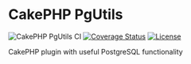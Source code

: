 # CakePHP PgUtils

![CakePHP PgUtils CI](https://github.com/voronoy/cakephp-pgutils/workflows/CakePHP%20PgUtils%20CI/badge.svg)
[![Coverage Status](https://img.shields.io/codecov/c/gh/voronoy/cakephp-pgutils?style=flat-)](https://codecov.io/gh/voronoy/cakephp-pgutils)
[![License](https://img.shields.io/badge/license-MIT-blue.svg?style=flat)](https://packagist.org/packages/voronoy/cakephp-pgutils)

CakePHP plugin with useful PostgreSQL functionality
